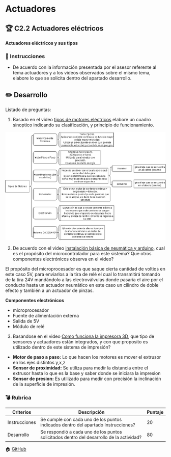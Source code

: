 # Actuadores

## :trophy: C2.2 Actuadores eléctricos

**Actuadores eléctricos y sus tipos**

### :blue_book: Instrucciones

- De acuerdo con la información presentada por el asesor referente al tema actuadores y a los videos observados sobre el mismo tema, elabore lo que se solicita dentro del apartado desarrollo.

## :pencil2: Desarrollo

Listado de preguntas:

1. Basado en el video [tipos de motores eléctricos](https://www.youtube.com/watch?v=pgr4yRMnB_A) elabore un cuadro sinoptico indicando su clasificación, y principio de funcionamiento.

<p align="center">
            <img alt="Diagram" src="Diagramas/CuadroSinoptico2.drawio.png" 
            width=600 >
    </p>

2. De acuerdo con el video [instalación básica de neumática y arduino](https://www.youtube.com/watch?v=DdvLAXfuNpY&t=8s), cual es el propósito del microcontrolador para este sistema? Que otros componentes electrónicos observa en el video?

El propósito del microprocesador es que saque cierta cantidad de voltios en este caso 5V, para enviarlos a la tira de relé el cual lo transmitirá tomando de la tira 24V mandándolo a las electroválvulas donde pasaría el aire por el conducto hasta un actuador neumático en este caso un cilindro de doble efecto y también a un actuador de pinzas.

**Componentes electrónicos**
- microprocesador
- Fuente de alimentación externa
- Salida de 5V
- Módulo de relé

3. Basandose en el video [Como funciona la impresora 3D](https://www.youtube.com/watch?v=C4HAJ5HLuB4), que tipo de sensores y actuadores están integrados, y con que proposito es utilizado dentro de este sistema de impresión? 

- **Motor de paso a paso:**
Lo que hacen los motores es mover el extrusor en los ejes distintos y,x,z
- **Sensor de proximidad:**
Se utiliza para medir la distancia entre el extrusor hasta lo que es la base y saber donde se iniciara la impresion
- **Sensor de presion:**
Es utilizado para medir con precisión la inclinación de la superficie de impresión.

### :bomb: Rubrica

| Criterios     | Descripción                                                                                  | Puntaje |
| ------------- | -------------------------------------------------------------------------------------------- | ------- |
| Instrucciones | Se cumple con cada uno de los puntos indicados dentro del apartado Instrucciones?            | 20 |
| Desarrollo    | Se respondió a cada uno de los puntos solicitados dentro del desarrollo de la actividad?     | 80      |

:house: [GitHub](https://github.com/EmmanuelARodriguez/Markdown)